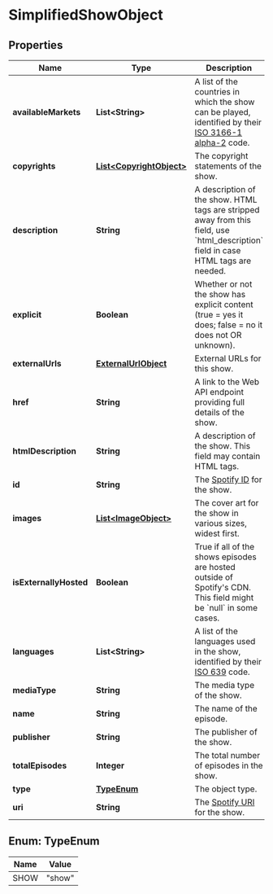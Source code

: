 

# SimplifiedShowObject

## Properties

Name | Type | Description | Notes
------------ | ------------- | ------------- | -------------
**availableMarkets** | **List&lt;String&gt;** | A list of the countries in which the show can be played, identified by their [ISO 3166-1 alpha-2](http://en.wikipedia.org/wiki/ISO_3166-1_alpha-2) code.  | 
**copyrights** | [**List&lt;CopyrightObject&gt;**](CopyrightObject.md) | The copyright statements of the show.  | 
**description** | **String** | A description of the show. HTML tags are stripped away from this field, use &#x60;html_description&#x60; field in case HTML tags are needed.  | 
**explicit** | **Boolean** | Whether or not the show has explicit content (true &#x3D; yes it does; false &#x3D; no it does not OR unknown).  | 
**externalUrls** | [**ExternalUrlObject**](ExternalUrlObject.md) | External URLs for this show.  | 
**href** | **String** | A link to the Web API endpoint providing full details of the show.  | 
**htmlDescription** | **String** | A description of the show. This field may contain HTML tags.  | 
**id** | **String** | The [Spotify ID](/documentation/web-api/#spotify-uris-and-ids) for the show.  | 
**images** | [**List&lt;ImageObject&gt;**](ImageObject.md) | The cover art for the show in various sizes, widest first.  | 
**isExternallyHosted** | **Boolean** | True if all of the shows episodes are hosted outside of Spotify&#39;s CDN. This field might be &#x60;null&#x60; in some cases.  | 
**languages** | **List&lt;String&gt;** | A list of the languages used in the show, identified by their [ISO 639](https://en.wikipedia.org/wiki/ISO_639) code.  | 
**mediaType** | **String** | The media type of the show.  | 
**name** | **String** | The name of the episode.  | 
**publisher** | **String** | The publisher of the show.  | 
**totalEpisodes** | **Integer** | The total number of episodes in the show.  | 
**type** | [**TypeEnum**](#TypeEnum) | The object type.  | 
**uri** | **String** | The [Spotify URI](/documentation/web-api/#spotify-uris-and-ids) for the show.  | 



## Enum: TypeEnum

Name | Value
---- | -----
SHOW | &quot;show&quot;



